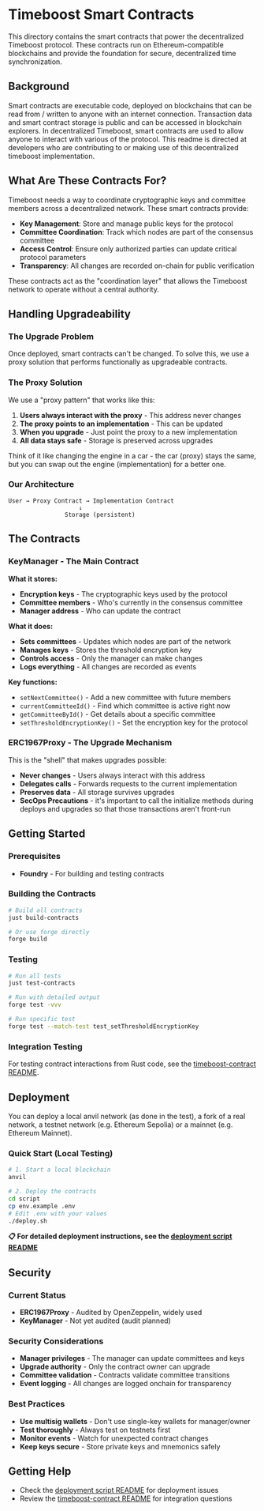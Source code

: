 # Timeboost Smart Contracts

This directory contains the smart contracts that power the decentralized Timeboost protocol. These contracts run on Ethereum-compatible blockchains and provide the foundation for secure, decentralized time synchronization.

## Background
Smart contracts are executable code, deployed on blockchains that 
can be read from / written to anyone with an internet connection. 
Transaction data and smart contract storage is public and can be 
accessed in blockchain explorers. In decentralized Timeboost, 
smart contracts are used to allow anyone to interact with various 
of the protocol. This readme is directed at developers who are 
contributing to or making use of this decentralized timeboost 
implementation. 

## What Are These Contracts For?

Timeboost needs a way to coordinate cryptographic keys and committee members across a decentralized network. These smart contracts provide:

- **Key Management**: Store and manage public keys for the protocol
- **Committee Coordination**: Track which nodes are part of the consensus committee
- **Access Control**: Ensure only authorized parties can update critical protocol parameters
- **Transparency**: All changes are recorded on-chain for public verification

These contracts act as the "coordination layer" that allows the Timeboost network to operate without a central authority.

## Handling Upgradeability

### The Upgrade Problem
Once deployed, smart contracts can't be changed. To solve this, we use a proxy solution that performs functionally as upgradeable contracts. 

### The Proxy Solution
We use a "proxy pattern" that works like this:

1. **Users always interact with the proxy** - This address never changes
2. **The proxy points to an implementation** - This can be updated
3. **When you upgrade** - Just point the proxy to a new implementation
4. **All data stays safe** - Storage is preserved across upgrades

Think of it like changing the engine in a car - the car (proxy) stays the same, but you can swap out the engine (implementation) for a better one.

### Our Architecture
```
User → Proxy Contract → Implementation Contract
                    ↓
                Storage (persistent)
```

## The Contracts

### KeyManager - The Main Contract

**What it stores:**
- **Encryption keys** - The cryptographic keys used by the protocol
- **Committee members** - Who's currently in the consensus committee
- **Manager address** - Who can update the contract

**What it does:**
- **Sets committees** - Updates which nodes are part of the network
- **Manages keys** - Stores the threshold encryption key
- **Controls access** - Only the manager can make changes
- **Logs everything** - All changes are recorded as events

**Key functions:**
- `setNextCommittee()` - Add a new committee with future members
- `currentCommitteeId()` - Find which committee is active right now
- `getCommitteeById()` - Get details about a specific committee
- `setThresholdEncryptionKey()` - Set the encryption key for the protocol

### ERC1967Proxy - The Upgrade Mechanism
This is the "shell" that makes upgrades possible:

- **Never changes** - Users always interact with this address
- **Delegates calls** - Forwards requests to the current implementation
- **Preserves data** - All storage survives upgrades
- **SecOps Precautions** - it's important to call the initialize methods during deploys and upgrades so that those transactions aren't front-run

## Getting Started

### Prerequisites
- **Foundry** - For building and testing contracts

### Building the Contracts
```bash
# Build all contracts
just build-contracts

# Or use forge directly
forge build
```

### Testing
```bash
# Run all tests
just test-contracts

# Run with detailed output
forge test -vvv

# Run specific test
forge test --match-test test_setThresholdEncryptionKey
```

### Integration Testing
For testing contract interactions from Rust code, see the [timeboost-contract README](../timeboost-contract/README.md).

## Deployment
You can deploy a local anvil network (as done in the test), a fork of a real network, a testnet network (e.g. Ethereum Sepolia) or a mainnet (e.g. Ethereum Mainnet).

### Quick Start (Local Testing)
```bash
# 1. Start a local blockchain
anvil

# 2. Deploy the contracts
cd script
cp env.example .env
# Edit .env with your values
./deploy.sh
```

**📋 For detailed deployment instructions, see the [deployment script README](script/README.md)**

## Security

### Current Status
- **ERC1967Proxy** - Audited by OpenZeppelin, widely used
- **KeyManager** - Not yet audited (audit planned)

### Security Considerations
- **Manager privileges** - The manager can update committees and keys
- **Upgrade authority** - Only the contract owner can upgrade
- **Committee validation** - Contracts validate committee transitions
- **Event logging** - All changes are logged onchain for transparency

### Best Practices
- **Use multisig wallets** - Don't use single-key wallets for manager/owner
- **Test thoroughly** - Always test on testnets first
- **Monitor events** - Watch for unexpected contract changes
- **Keep keys secure** - Store private keys and mnemonics safely

## Getting Help
- Check the [deployment script README](script/README.md) for deployment issues
- Review the [timeboost-contract README](../timeboost-contract/README.md) for integration questions